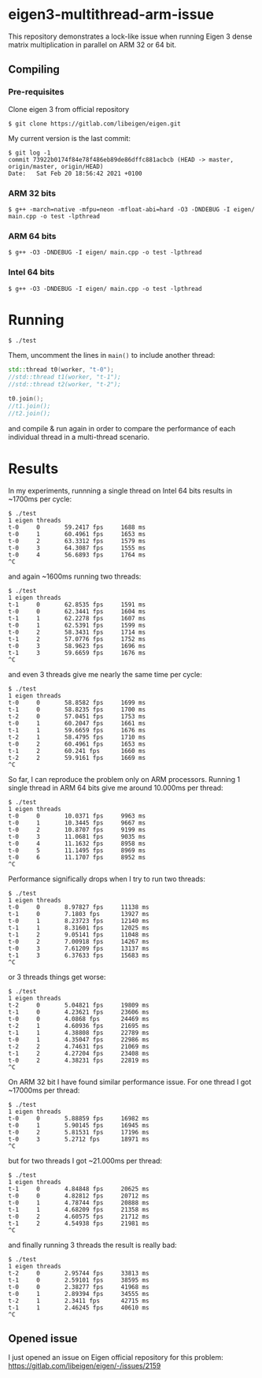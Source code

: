 # eigen3-multithread-arm-issue
This repository demonstrates a lock-like issue when running Eigen 3 dense matrix multiplication in parallel on ARM 32 or 64 bit.

## Compiling

### Pre-requisites

Clone eigen 3 from official repository
```
$ git clone https://gitlab.com/libeigen/eigen.git
```

My current version is the last commit:

```
$ git log -1
commit 73922b0174f84e78f486eb89de86dffc881acbcb (HEAD -> master, origin/master, origin/HEAD)
Date:   Sat Feb 20 18:56:42 2021 +0100
```

### ARM 32 bits

```
$ g++ -march=native -mfpu=neon -mfloat-abi=hard -O3 -DNDEBUG -I eigen/ main.cpp -o test -lpthread
```

### ARM 64 bits

```
$ g++ -O3 -DNDEBUG -I eigen/ main.cpp -o test -lpthread
```

### Intel 64 bits

```
$ g++ -O3 -DNDEBUG -I eigen/ main.cpp -o test -lpthread
```

# Running

```
$ ./test
```
Them, uncomment the lines in `main()` to include another thread:

```c++
std::thread t0(worker, "t-0");
//std::thread t1(worker, "t-1");
//std::thread t2(worker, "t-2");

t0.join();
//t1.join();
//t2.join();
```

and compile & run again in order to compare the performance of each individual thread in a multi-thread scenario.

# Results

In my experiments, runnning a single thread on Intel 64 bits results in ~1700ms per cycle:

```
$ ./test 
1 eigen threads
t-0     0       59.2417 fps     1688 ms
t-0     1       60.4961 fps     1653 ms
t-0     2       63.3312 fps     1579 ms
t-0     3       64.3087 fps     1555 ms
t-0     4       56.6893 fps     1764 ms
^C
```

and again ~1600ms running two threads:

```
$ ./test 
1 eigen threads
t-1     0       62.8535 fps     1591 ms
t-0     0       62.3441 fps     1604 ms
t-1     1       62.2278 fps     1607 ms
t-0     1       62.5391 fps     1599 ms
t-0     2       58.3431 fps     1714 ms
t-1     2       57.0776 fps     1752 ms
t-0     3       58.9623 fps     1696 ms
t-1     3       59.6659 fps     1676 ms
^C
```

and even 3 threads give me nearly the same time per cycle:

```
$ ./test 
1 eigen threads
t-0     0       58.8582 fps     1699 ms
t-1     0       58.8235 fps     1700 ms
t-2     0       57.0451 fps     1753 ms
t-0     1       60.2047 fps     1661 ms
t-1     1       59.6659 fps     1676 ms
t-2     1       58.4795 fps     1710 ms
t-0     2       60.4961 fps     1653 ms
t-1     2       60.241 fps      1660 ms
t-2     2       59.9161 fps     1669 ms
^C
```

So far, I can reproduce the problem only on ARM processors. Running 1 single thread in ARM 64 bits give me around 10.000ms per thread:

```
$ ./test 
1 eigen threads
t-0     0       10.0371 fps     9963 ms
t-0     1       10.3445 fps     9667 ms
t-0     2       10.8707 fps     9199 ms
t-0     3       11.0681 fps     9035 ms
t-0     4       11.1632 fps     8958 ms
t-0     5       11.1495 fps     8969 ms
t-0     6       11.1707 fps     8952 ms
^C
```

Performance significally drops when I try to run two threads:

```
$ ./test 
1 eigen threads
t-0     0       8.97827 fps     11138 ms
t-1     0       7.1803 fps      13927 ms
t-0     1       8.23723 fps     12140 ms
t-1     1       8.31601 fps     12025 ms
t-1     2       9.05141 fps     11048 ms
t-0     2       7.00918 fps     14267 ms
t-0     3       7.61209 fps     13137 ms
t-1     3       6.37633 fps     15683 ms
^C
```

or 3 threads things get worse:

```
$ ./test 
1 eigen threads
t-2     0       5.04821 fps     19809 ms
t-1     0       4.23621 fps     23606 ms
t-0     0       4.0868 fps      24469 ms
t-2     1       4.60936 fps     21695 ms
t-1     1       4.38808 fps     22789 ms
t-0     1       4.35047 fps     22986 ms
t-2     2       4.74631 fps     21069 ms
t-1     2       4.27204 fps     23408 ms
t-0     2       4.38231 fps     22819 ms
^C
```

On ARM 32 bit I have found similar performance issue. For one thread I got ~17000ms per thread:

```
$ ./test 
1 eigen threads
t-0     0       5.88859 fps     16982 ms
t-0     1       5.90145 fps     16945 ms
t-0     2       5.81531 fps     17196 ms
t-0     3       5.2712 fps      18971 ms
^C
```

but for two threads I got ~21.000ms per thread:

```
$ ./test 
1 eigen threads
t-1     0       4.84848 fps     20625 ms
t-0     0       4.82812 fps     20712 ms
t-0     1       4.78744 fps     20888 ms
t-1     1       4.68209 fps     21358 ms
t-0     2       4.60575 fps     21712 ms
t-1     2       4.54938 fps     21981 ms
^C
```

and finally running 3 threads the result is really bad:

```
$ ./test 
1 eigen threads
t-2     0       2.95744 fps     33813 ms
t-1     0       2.59101 fps     38595 ms
t-0     0       2.38277 fps     41968 ms
t-0     1       2.89394 fps     34555 ms
t-2     1       2.3411 fps      42715 ms
t-1     1       2.46245 fps     40610 ms
^C
```

## Opened issue

I just opened an issue on Eigen official repository for this problem: https://gitlab.com/libeigen/eigen/-/issues/2159
